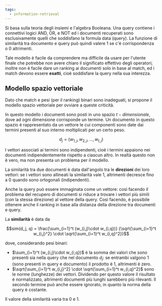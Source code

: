 ```yaml
---
tags: 
  - information-retrieval
---
```


Si basa sulla teoria degli insiemi e l'algebra Booleana. Una query contiene i connettivi logici AND, OR, e NOT ed i documenti recuperati sono esclusivamente quelli che soddisfano la formula data (query).
La funzione di similarità tra documento e query può quindi valere $1$ se c'è corrispondenza o $0$ altrimenti.

Tale modello è facile da comprendere ma difficile da usare per l'utente finale che potrebbe non avere chiaro il significato effettivo degli operatori; inoltre non è facile dare un ranking ai documenti solo in base al match, ed i match devono essere **esatti**, cioè soddisfare la query nella sua interezza.

## Modello spazio vettoriale
Dato che match e pesi (per il ranking) binari sono inadeguati, si propone il modello spazio vettoriale per ovviare a queste criticità.

In questo modello i documenti sono posti in uno spazio $t-dimensionale$, dove ad ogni dimensione corrisponde un termine. Un documento in questo spazio è rappresentato da un vettore le cui componenti sono date dai termini presenti al suo interno moltiplicati per un certo peso.

$$d_j = (w_{1, j}, w_{2, j}, \dots, w_{t, j})$$

I vettori associati ai termini sono indipendenti, cioè i termini appaiono nei documenti indipendentemente rispetto a ciascun altro. In realtà questo non è vero, ma non presenta un problema per il modello.

La similarità tra due documenti è data dall'angolo tra le **direzioni** dei loro vettori: se i vettori sono allineati la similarità vale $1$, altrimenti decresce fino a $0$ quando sono ortogonali (indipendenti).

Anche la query può essere immaginata come un vettore: così facendo il problema del recupero di documenti si riduce a trovare i vettori più simili (con la stessa direzione) al vettore della query. Così facendo, è possibile ottenere anche il ranking in base alla distanza della direzione tra documenti e query.

La **similarità** è data da 

$$sim(d_j, q) = \frac{\sum_{i=1}^t (w_{i,j}\cdot w_{i,q})}
{\sqrt{\sum_{i=1}^t w_{i,j}^2} \cdot \sqrt{\sum_{i=1}^t w_{i,q}^2}}$$

dove, considerando pesi binari:
- $\sum_{i=1}^t (w_{i,j}\cdot w_{i,q})$ è la somma dei valori che sono presenti sia nella query che nel documento $d_j$: se entrambi valgono 1 (sono presenti in query e documento) il prodotto è 1, altrimenti è zero.
- $\sqrt{\sum_{i=1}^t w_{i,j}^2} \cdot \sqrt{\sum_{i=1}^t w_{i,q}^2}$ sono le norme (lunghezze) dei vettori. Dividendo per questo valore il risultato è normalizzato, altrimenti documenti più lunghi sarebbero più rilevanti. Il secondo termine può anche essere ignorato, in quanto la norma della query è costante.

Il valore della similarità varia tra 0 e 1.
